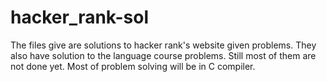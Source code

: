 # hacker_rank-sol
The files give are solutions to hacker rank's website given problems.
They also have solution to the language course problems.
Still most of them are not done yet.
Most of problem solving will be in C compiler.
